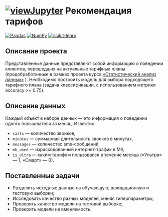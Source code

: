 # [![viewJupyter](https://img.shields.io/badge/Jupyter-view-orange?style=for-the-badge&logo=Jupyter)](05_intro_ML.ipynb) Рекомендация тарифов

[![Pandas](https://img.shields.io/badge/Pandas-1.2-blue.svg)](https://pandas.pydata.org/) [![NumPy](https://img.shields.io/badge/NumPy-1.19-cyan.svg)](https://numpy.org/) [![scikit-learn](https://img.shields.io/badge/sklearn-0.24-orange.svg)](https://scikit-learn.org/)

## Описание проекта

Представленные данные представляют собой информацию о поведении клиентов, перешедших на актуальные тарифные планы (предобработанные в рамках проекта курса  [«Статистический анализ данных»](../03_statistical) ). Необходимо построить модель для выбора подходящего тарифного плана (задача классификации, с использованием метрики accuracy >= 0.75).

## Описание данных
Каждый объект в наборе данных — это информация о поведении одного пользователя за месяц. Известно:

- `сalls` — количество звонков,
- `minutes` — суммарная длительность звонков в минутах,
- `messages` — количество sms-сообщений,
- `mb_used` — израсходованный интернет-трафик в Мб,
- `is_ultra` — каким тарифом пользовался в течение месяца («Ультра» — 1, «Смарт» — 0).
    
## Поставленные задачи

- Разделить исходные данные на обучающую, валидационную и тестовую выборки;
- Исследовать качество разных моделей, меняя гиперпараметры;
- Проверить качество модели на тестовой выборке;
- Проверить модели на вменяемость.
